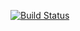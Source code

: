 [![Build Status](https://app.travis-ci.com/MishailEx/job4j_hibernate.svg?branch=main)](https://app.travis-ci.com/MishailEx/job4j_hibernate)
